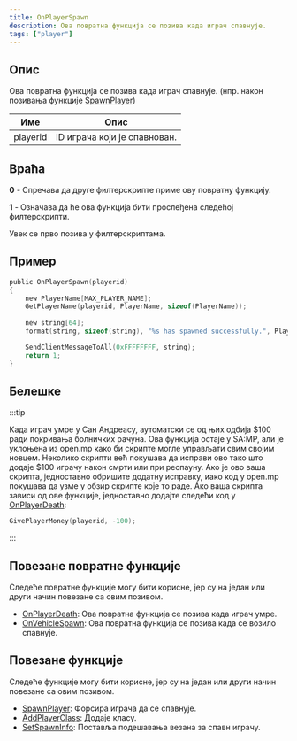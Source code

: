 ```yaml
---
title: OnPlayerSpawn
description: Ова повратна функција се позива када играч спавнује.
tags: ["player"]
---
```


## Опис

Ова повратна функција се позива када играч спавнује. (нпр. након позивања функције [SpawnPlayer](../functions/SpawnPlayer))

| Име      | Опис                               |
| -------- | ---------------------------------- |
| playerid | ID играча који је спавнован.       |

## Враћа

**0** - Спречава да друге филтерскрипте приме ову повратну функцију.

**1** - Означава да ће ова функција бити прослеђена следећој филтерскрипти.

Увек се прво позива у филтерскриптама.

## Пример

```c
public OnPlayerSpawn(playerid)
{
    new PlayerName[MAX_PLAYER_NAME];
    GetPlayerName(playerid, PlayerName, sizeof(PlayerName));
    
    new string[64];
    format(string, sizeof(string), "%s has spawned successfully.", PlayerName);

    SendClientMessageToAll(0xFFFFFFFF, string);
    return 1;
}
```

## Белешке

:::tip

Када играч умре у Сан Андреасу, аутоматски се од њих одбија $100 ради покривања болничких рачуна. Ова функција остаје у SA:MP, али је уклоњена из open.mp како би скрипте могле управљати свим својим новцем. Неколико скрипти већ покушава да исправи ово тако што додаје $100 играчу након смрти или при респауну. Ако је ово ваша скрипта, једноставно обришите додатну исправку, иако код у open.mp покушава да узме у обзир скрипте које то раде. Ако ваша скрипта зависи од ове функције, једноставно додајте следећи код у [OnPlayerDeath](OnPlayerDeath):

```c
GivePlayerMoney(playerid, -100);
```

:::

## Повезане повратне функције

Следеће повратне функције могу бити корисне, јер су на један или други начин повезане са овим позивом.

- [OnPlayerDeath](OnPlayerDeath): Ова повратна функција се позива када играч умре.
- [OnVehicleSpawn](OnVehicleSpawn): Ова повратна функција се позива када се возило спавнује.

## Повезане функције

Следеће функције могу бити корисне, јер су на један или други начин повезане са овим позивом.

- [SpawnPlayer](../functions/SpawnPlayer): Форсира играча да се спавнује.
- [AddPlayerClass](../functions/AddPlayerClass): Додаје класу.
- [SetSpawnInfo](../functions/SetSpawnInfo): Поставља подешавања везана за спавн играчу.
